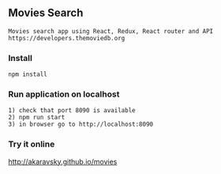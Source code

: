 ## Movies Search

	Movies search app using React, Redux, React router and API https://developers.themoviedb.org
### Install

    npm install
    
### Run application on localhost

    1) check that port 8090 is available
    2) npm run start
    3) in browser go to http://localhost:8090

### Try it online

http://akaravsky.github.io/movies
